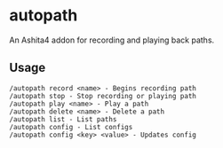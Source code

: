 # autopath
An Ashita4 addon for recording and playing back paths.

## Usage
```
/autopath record <name> - Begins recording path
/autopath stop - Stop recording or playing path
/autopath play <name> - Play a path
/autopath delete <name> - Delete a path
/autopath list - List paths
/autopath config - List configs
/autopath config <key> <value> - Updates config
```